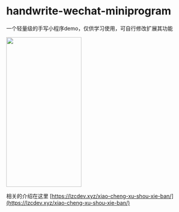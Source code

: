 # handwrite-wechat-miniprogram
一个轻量级的手写小程序demo，仅供学习使用，可自行修改扩展其功能

<img src="http://cdn.lzcdev.xyz/handwriteminiporgram.gif" height="400" width="200"  />

相关的介绍在这里 [https://lzcdev.xyz/xiao-cheng-xu-shou-xie-ban/](https://lzcdev.xyz/xiao-cheng-xu-shou-xie-ban/)
